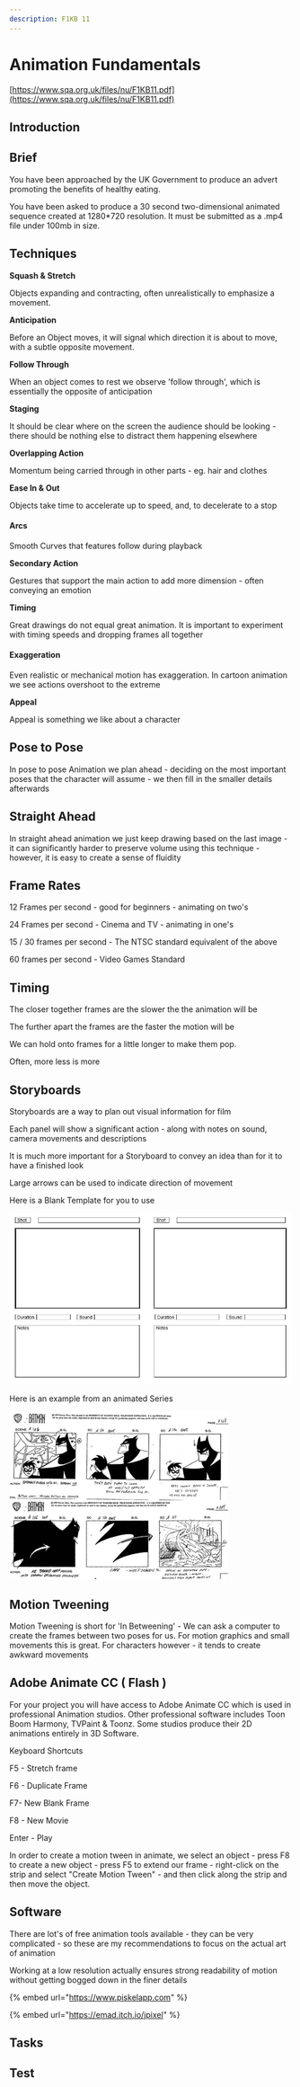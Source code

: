 ```yaml
---
description: F1KB 11
---
```


# Animation Fundamentals

[https://www.sqa.org.uk/files/nu/F1KB11.pdf](https://www.sqa.org.uk/files/nu/F1KB11.pdf)

## **Introduction**

## Brief

You have been approached by the UK Government to produce an advert promoting the benefits of healthy eating.

You have been asked to produce a 30 second two-dimensional animated sequence created at 1280\*720 resolution. It must be submitted as a .mp4 file under 100mb in size.

## Techniques

**Squash & Stretch**

Objects expanding and contracting, often unrealistically to emphasize a movement.

**Anticipation**

Before an Object moves, it will signal which direction it is about to move, with a subtle opposite movement. 

**Follow Through**

When an object comes to rest we observe 'follow through', which is essentially the opposite of anticipation

**Staging**

It should be clear where on the screen the audience should be looking - there should be nothing else to distract them happening elsewhere

**Overlapping Action**

Momentum being carried through in other parts - eg. hair and clothes

**Ease In & Out**

Objects take time to accelerate up to speed, and, to decelerate to a stop

#### Arcs

Smooth Curves that features follow during playback

**Secondary Action**

Gestures that support the main action to add more dimension - often conveying an emotion

**Timing**

Great drawings do not equal great animation. It is important to experiment with timing speeds and dropping frames all together

#### Exaggeration

Even realistic or mechanical motion has exaggeration. In cartoon animation we see actions overshoot to the extreme

**Appeal**

Appeal is something we like about a character

## Pose to Pose

In pose to pose Animation we plan ahead - deciding on the most important poses that the character will assume - we then fill in the smaller details afterwards

## Straight Ahead

In straight ahead animation we just keep drawing based on the last image - it can significantly harder to preserve volume using this technique - however, it is easy to create a sense of fluidity

## Frame Rates

12 Frames per second - good for beginners - animating on two's

24 Frames per second - Cinema and TV - animating in one's

15 / 30 frames per second - The NTSC standard equivalent of the above

60 frames per second - Video Games Standard

## Timing

The closer together frames are the slower the the animation will be

The further apart the frames are the faster the motion will be

We can hold onto frames for a little longer to make them pop. 

Often, more less is more

## Storyboards

Storyboards are a way to plan out visual information for film

Each panel will show a significant action - along with notes on sound, camera movements and descriptions

It is much more important for a Storyboard to convey an idea than for it to have a finished look

Large arrows can be used to indicate direction of movement

Here is a Blank Template for you to use

![](../../../../.gitbook/assets/storyboard.png)

Here is an example from an animated Series

![](../../../../.gitbook/assets/image%20%285%29.png)

## Motion Tweening

Motion Tweening is short for 'In Betweening' - We can ask a computer to create the frames between two poses for us. For motion graphics and small movements this is great. For characters however -  it tends to create awkward movements

## Adobe Animate CC \( Flash \)

For your project you will have access to Adobe Animate CC which is used in professional Animation studios. Other professional software includes Toon Boom Harmony, TVPaint & Toonz. Some studios produce their 2D animations entirely in 3D Software.

Keyboard Shortcuts

F5 - Stretch frame

F6 - Duplicate Frame

F7-  New Blank Frame

F8 - New Movie

Enter - Play

In order to create a motion tween in animate, we select an object - press F8 to create a new object - press F5 to extend our frame - right-click on the strip and select "Create Motion Tween" - and then click along the strip and then move the object.

## Software

There are lot's of free animation tools available - they can be very complicated - so these are my recommendations to focus on the actual art of animation

Working at a low resolution actually ensures strong readability of motion without getting bogged down in the finer details

{% embed url="https://www.piskelapp.com" %}

{% embed url="https://emad.itch.io/jpixel" %}



## **Tasks**

## **Test**



